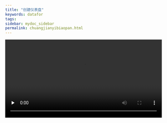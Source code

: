 ```yaml
---
title: "创建仪表盘"
keywords: datafor
tags:
sidebar: mydoc_sidebar
permalink: chuangjianyibiaopan.html
---
```


<video id="video" controls="" preload="none"  width="100%"  height="auto" >
    <source id="mp4" src="../../../images/%E4%BB%AA%E8%A1%A8%E7%9B%98.mp4" type="video/mp4">
</video>